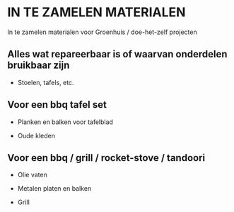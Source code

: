 # IN TE ZAMELEN MATERIALEN

In te zamelen materialen voor Groenhuis / doe-het-zelf projecten

## Alles wat repareerbaar is of waarvan onderdelen bruikbaar zijn

* Stoelen, tafels, etc.

## Voor een  bbq tafel set

* Planken en balken voor tafelblad

* Oude kleden

## Voor een bbq / grill / rocket-stove / tandoori

* Olie vaten

* Metalen platen en balken

* Grill 

